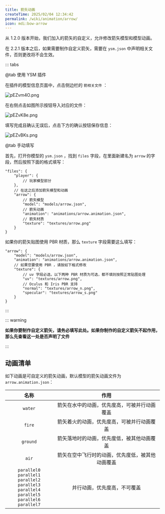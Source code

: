 ```yaml
---
title: 箭矢动画
createTime: 2025/02/04 12:34:42
permalink: /wiki/animation/arrow/
icon: mdi:bow-arrow
---
```

从 1.2.0 版本开始，我们加入的箭矢的自定义，允许修改箭矢模型和模型动画。

在 2.2.1 版本之后，如果需要制作自定义箭矢，需要在 `ysm.json` 中声明相关文件，否则更改将不会生效。

::: tabs

@tab 使用 YSM 插件

在插件的模型信息页面中，点击侧边栏的 `箭相关文件` ：

![pEZvm4O.png](https://s21.ax1x.com/2025/02/04/pEZvm4O.png)

在右侧点击如图所示按钮导入对应的文件：

![pEZvK8e.png](https://s21.ax1x.com/2025/02/04/pEZvK8e.png)

填写完成且确认无误后，点击下方的确认按钮保存信息：

![pEZvBKs.png](https://s21.ax1x.com/2025/02/04/pEZvBKs.png)

@tab 手动填写

首先，打开你模型的 `ysm.json` ，找到 `files` 字段，在里面新建名为 `arrow` 的字段，然后按照下面的格式填写：

```jsonc{6-13}
"files": {
    "player": {
        // 玩家模型部分
    },
    // 在这之后添加箭矢模型和动画
    "arrow": {
        // 箭矢模型
        "model": "models/arrow.json",
        // 箭矢动画
        "animation": "animations/arrow.animation.json",
        // 箭矢材质
        "texture": "textures/arrow.png"
    }
}
```

如果你的箭矢贴图使用 PBR 材质，那么 `texture` 字段需要这么填写：

```jsonc{5-11}
"arrow": {
    "model": "models/arrow.json",
    "animation": "animations/arrow.animation.json",
    // 如果您要使用 PBR ，请按如下格式修改
    "texture": {
        // uv 字段必选，以下两种 PBR 材质为可选，都不填则按照正常贴图处理
        "uv": "textures/arrow.png",
        // Oculus 和 Iris PBR 支持
        "normal": "textures/arrow_n.png",
        "specular": "textures/arrow_s.png"
    }
}
```

:::

::: warning

**如果你要制作自定义箭矢，请务必填写此处。如果你制作的自定义箭矢不起作用，那么先查看这一处是否声明了文件**

:::

## 动画清单

如下动画是可自定义的箭矢动画，默认模型的箭矢动画文件为 `arrow.animation.json`：

|                                                                    名称                                                                    |                       作用                       |
| :----------------------------------------------------------------------------------------------------------------------------------------: | :----------------------------------------------: |
|                                                                 `water`                                                                 |   箭矢在水中的动画，优先度高，可被并行动画覆盖   |
|                                                                  `fire`                                                                  |    箭矢着火的动画，优先度高，可被并行动画覆盖    |
|                                                                 `ground`                                                                 |    箭矢落地时的动画，优先度低，被其他动画覆盖    |
|                                                                  `air`                                                                  | 箭矢在空中飞行时的动画，优先度低，被其他动画覆盖 |
| `parallel0` `parallel1` <br> `parallel2` `parallel3` <br> `parallel4` `parallel5` <br> `parallel6` `parallel7` |           并行动画，优先度高，不可覆盖           |
